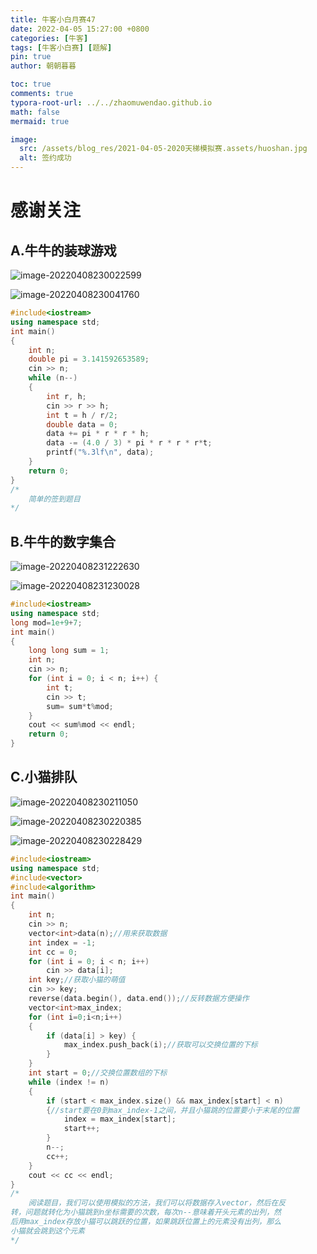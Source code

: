 ```yaml
---
title: 牛客小白月赛47
date: 2022-04-05 15:27:00 +0800
categories: [牛客]
tags: [牛客小白赛] [题解]
pin: true
author: 朝朝暮暮

toc: true
comments: true
typora-root-url: ../../zhaomuwendao.github.io
math: false
mermaid: true

image:
  src: /assets/blog_res/2021-04-05-2020天梯模拟赛.assets/huoshan.jpg
  alt: 签约成功
---
```




# 感谢关注



## A.牛牛的装球游戏

![image-20220408230022599](/assets/blog_res/2021-04-08-牛客小白月赛47.assets/image-20220408230022599.png)

![image-20220408230041760](/assets/blog_res/2021-04-08-牛客小白月赛47.assets/image-20220408230041760.png)

```c++
#include<iostream>
using namespace std;
int main()
{
	int n;
	double pi = 3.141592653589;
	cin >> n;
	while (n--)
	{
		int r, h;
		cin >> r >> h;
		int t = h / r/2;
		double data = 0;
		data += pi * r * r * h;
		data -= (4.0 / 3) * pi * r * r * r*t;
		printf("%.3lf\n", data);
	}
	return 0;
}
/*
	简单的签到题目
*/
```

## B.牛牛的数字集合

![image-20220408231222630](/assets/blog_res/2021-04-08-牛客小白月赛47.assets/image-20220408231222630.png)

![image-20220408231230028](/assets/blog_res/2021-04-08-牛客小白月赛47.assets/image-20220408231230028.png)

```c++
#include<iostream>
using namespace std;
long mod=1e+9+7;
int main()
{
	long long sum = 1;
	int n;
	cin >> n;
	for (int i = 0; i < n; i++) {
		int t;
		cin >> t;
		sum= sum*t%mod;
	}
	cout << sum%mod << endl;
	return 0;
}
```

## C.小猫排队

![image-20220408230211050](/assets/blog_res/2021-04-08-牛客小白月赛47.assets/image-20220408230211050.png)

![image-20220408230220385](/assets/blog_res/2021-04-08-牛客小白月赛47.assets/image-20220408230220385.png)

![image-20220408230228429](/assets/blog_res/2021-04-08-牛客小白月赛47.assets/image-20220408230228429.png)

```c++
#include<iostream>
using namespace std;
#include<vector>
#include<algorithm>
int main()
{
	int n;
	cin >> n;
	vector<int>data(n);//用来获取数据
	int index = -1;
	int cc = 0;
	for (int i = 0; i < n; i++)
		cin >> data[i];
	int key;//获取小猫的萌值
	cin >> key;
	reverse(data.begin(), data.end());//反转数据方便操作
	vector<int>max_index;
	for (int i=0;i<n;i++)
	{
		if (data[i] > key) {
			max_index.push_back(i);//获取可以交换位置的下标
		}
	}
	int start = 0;//交换位置数组的下标
	while (index != n)
	{
		if (start < max_index.size() && max_index[start] < n)
		{//start要在0到max_index-1之间，并且小猫跳的位置要小于末尾的位置
			index = max_index[start];
			start++;
		}
		n--;
		cc++;
	}
	cout << cc << endl;
}
/*
	阅读题目，我们可以使用模拟的方法，我们可以将数据存入vector，然后在反
转，问题就转化为小猫跳到n坐标需要的次数，每次n--意味着开头元素的出列，然
后用max_index存放小猫可以跳跃的位置，如果跳跃位置上的元素没有出列，那么
小猫就会跳到这个元素
*/
```

